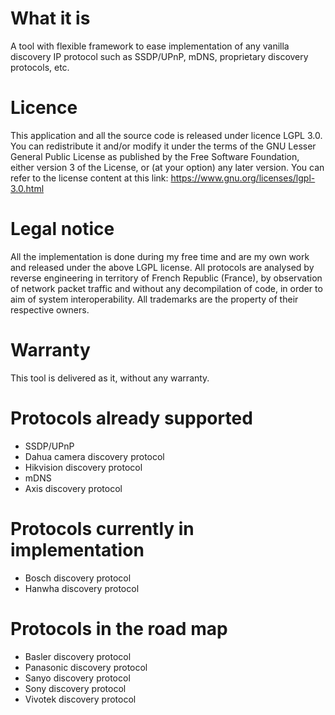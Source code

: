 # What it is
A tool with flexible framework to ease implementation of any vanilla discovery IP protocol such as SSDP/UPnP, mDNS, proprietary discovery protocols, etc. 

# Licence
This application and all the source code is released under licence LGPL 3.0.
You can redistribute it and/or modify it under the terms of the GNU Lesser General Public License as published by the Free Software Foundation, either version 3 of the License, or (at your option) any later version.
You can refer to the license content at this link: https://www.gnu.org/licenses/lgpl-3.0.html

# Legal notice
All the implementation is done during my free time and are my own work and released under the above LGPL license.
All protocols are analysed by reverse engineering in territory of French Republic (France), by observation of network packet traffic and without any decompilation of code, in order to aim of system interoperability.
All trademarks are the property of their respective owners.

# Warranty
This tool is delivered as it, without any warranty.

# Protocols already supported
* SSDP/UPnP
* Dahua camera discovery protocol
* Hikvision discovery protocol
* mDNS
* Axis discovery protocol

# Protocols currently in implementation
* Bosch discovery protocol
* Hanwha discovery protocol

# Protocols in the road map
* Basler discovery protocol
* Panasonic discovery protocol
* Sanyo discovery protocol
* Sony discovery protocol
* Vivotek discovery protocol
